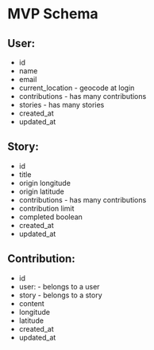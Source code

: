 MVP Schema
==========

User:
-----
* id
* name
* email
* current_location - geocode at login
* contributions - has many contributions
* stories - has many stories
* created_at
* updated_at

Story:
------
* id
* title
* origin longitude
* origin latitude
* contributions - has many contributions
* contribution limit
* completed boolean
* created_at
* updated_at

Contribution:
-------------
* id
* user: - belongs to a user
* story - belongs to a story
* content
* longitude
* latitude
* created_at
* updated_at

